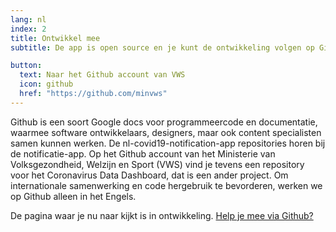 ```yaml
---
lang: nl
index: 2
title: Ontwikkel mee
subtitle: De app is open source en je kunt de ontwikkeling volgen op Github.

button:
  text: Naar het Github account van VWS
  icon: github
  href: "https://github.com/minvws"
---
```

Github is een soort Google docs voor programmeercode en documentatie, waarmee software ontwikkelaars, designers, maar ook content specialisten samen kunnen werken. De nl-covid19-notification-app repositories horen bij de notificatie-app. Op het Github account van het Ministerie van Volksgezondheid, Welzijn en Sport (VWS) vind je tevens een repository voor het Coronavirus Data Dashboard, dat is een ander project.
Om internationale samenwerking en code hergebruik te bevorderen, werken we op Github alleen in het Engels.

De pagina waar je nu naar kijkt is in ontwikkeling. [Help je mee via Github?](https://github.com/minvws/nl-covid19-notification-app-community-website)
